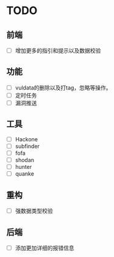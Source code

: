 # TODO

## 前端

- [ ] 增加更多的指引和提示以及数据校验

## 功能

- [ ] vuldata的删除以及打tag，忽略等操作。
- [ ] 定时任务
- [ ] 漏洞推送

## 工具

- [ ] Hackone
- [ ] subfinder
- [ ] fofa
- [ ] shodan
- [ ] hunter
- [ ] quanke

## 重构

- [ ] 强数据类型校验

## 后端

- [ ] 添加更加详细的报错信息